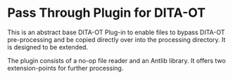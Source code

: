 <h1>Pass Through Plugin for DITA-OT</h1>

This is an abstract base DITA-OT Plug-in to enable files to bypass DITA-OT pre-processing and be copied directly over
into the processing directory. It is designed to be extended.

The plugin consists of a no-op file reader and an Antlib library. It offers two extension-points for further processing.

